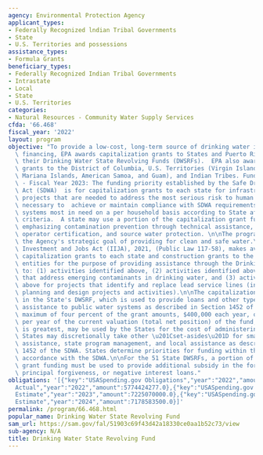 ```yaml
---
agency: Environmental Protection Agency
applicant_types:
- Federally Recognized lndian Tribal Governments
- State
- U.S. Territories and possessions
assistance_types:
- Formula Grants
beneficiary_types:
- Federally Recognized Indian Tribal Governments
- Intrastate
- Local
- State
- U.S. Territories
categories:
- Natural Resources - Community Water Supply Services
cfda: '66.468'
fiscal_year: '2022'
layout: program
objective: "To provide a low-cost, long-term source of drinking water infrastructure\
  \ financing, EPA awards capitalization grants to States and Puerto Rico to capitalize\
  \ their Drinking Water State Revolving Funds (DWSRFs).  EPA also awards construction\
  \ grants to the District of Columbia, U.S. Territories (Virgin Islands, Northern\
  \ Mariana Islands, American Samoa, and Guam), and Indian Tribes. Funding Priority\
  \ - Fiscal Year 2023: The funding priority established by the Safe Drinking Water\
  \ Act (SDWA)  is for capitalization grants to each state for infrastructure improvement\
  \ projects that are needed to address the most serious risk to human health, are\
  \ necessary to  achieve or maintain compliance with SDWA requirements, and assist\
  \ systems most in need on a per household basis according to State affordability\
  \ criteria.  A state may use a portion of the capitalization grant funds for programs\
  \ emphasizing contamination prevention through technical assistance, capacity development,\
  \ operator certification, and source water protection. \n\nThe program supports\
  \ the Agency's strategic goal of providing for clean and safe water.\n\nThe Infrastructure\
  \ Investment and Jobs Act (IIJA), 2021, (Public Law 117-58), makes available additional\
  \ capitalization grants to each state and construction grants to the other listed\
  \ entities for the purpose of providing assistance through the Drinking Water SRF\
  \ to: (1) activities identified above, (2) activities identified above for projects\
  \ that address emerging contaminants in drinking water, and (3) activities identified\
  \ above for projects that identify and replace lead service lines (including related\
  \ planning and design projects and activities).\n\nThe capitalization grant is deposited\
  \ in the State's DWSRF, which is used to provide loans and other types of financial\
  \ assistance to public water systems as described in Section 1452 of the SDWA. A\
  \ maximum of four percent of the grant amounts, $400,000 each year, or 1/5 percent\
  \ per year of the current valuation (total net position) of the fund, whichever\
  \ is greatest, may be used by the States for the cost of administering the DWSRF.\
  \ States may discretionally take other \u201Cset-asides\u201D for small system technical\
  \ assistance, state program management, and local assistance as described in Section\
  \ 1452 of the SDWA. States determine priorities for funding within their State in\
  \ accordance with the SDWA.\n\nFor the 51 State DWSRFs, a portion of the capitalization\
  \ grant funding must be used to provide additional subsidy in the form of grants,\
  \ principal forgiveness, or negative interest loans."
obligations: '[{"key":"USASpending.gov Obligations","year":"2022","amount":3139360952.0},{"key":"SAM.gov
  Actual","year":"2022","amount":5774424277.0},{"key":"USASpending.gov Obligations","year":"2023","amount":1077531278.0},{"key":"SAM.gov
  Estimate","year":"2023","amount":7225070000.0},{"key":"USASpending.gov Obligations","year":"2024","amount":0.0},{"key":"SAM.gov
  Estimate","year":"2024","amount":7178583500.0}]'
permalink: /program/66.468.html
popular_name: Drinking Water State Revolving Fund
sam_url: https://sam.gov/fal/51903c69f43d42a18330ce0aa1b52c73/view
sub-agency: N/A
title: Drinking Water State Revolving Fund
---
```

